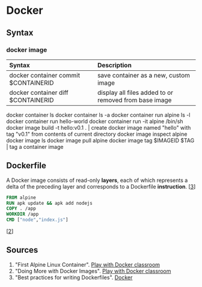 # Docker
## Syntax
### docker image
Syntax  | Description
:---    | :---
docker container commit $CONTAINERID | save container as a new, custom image
docker container diff $CONTAINERID | display all files added to or removed from base image
docker container ls
docker container ls -a
docker container run alpine ls -l 
docker container run hello-world 
docker container run -it alpine /bin/sh 
docker image build -t hello:v0.1 . | create docker image named "hello" with tag "v0.1" from contents of current directory
docker image inspect alpine
docker image ls
docker image pull alpine
docker image tag $IMAGEID $TAG | tag a container image

## Dockerfile
A Docker image consists of read-only **layers**, each of which represents a delta of the preceding layer and corresponds to a Dockerfile **instruction**. [[3](#sources)]
```dockerfile
FROM alpine
RUN apk update && apk add nodejs
COPY . /app
WORKDIR /app
CMD ["node","index.js"]
```
[[2](#sources)]
## Sources
  1. "First Alpine Linux Container". [Play with Docker classroom](https://training.play-with-docker.com/ops-s1-hello/)
  2. "Doing More with Docker Images". [Play with Docker classroom](https://training.play-with-docker.com/ops-s1-images/)
  3. "Best practices for writing Dockerfiles". [Docker](https://docs.docker.com/develop/develop-images/dockerfile_best-practices/)